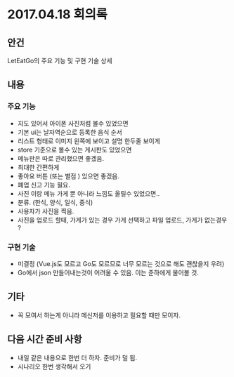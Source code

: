 # 2017.04.18 회의록

## 안건

LetEatGo의 주요 기능 및 구현 기술 상세 

## 내용

### 주요 기능

* 지도 있어서 아이폰 사진처럼 볼수 있었으면 
* 기본 ui는 날자역순으로 등록한 음식 순서
* 리스트 형태로 이미지 왼쪽에 보이고 설명 한두줄 보이게 
* store 기준으로 볼수 있는 게시판도 있었으면 
* 메뉴판은 따로 관리했으면 좋겠음.
* 최대한 간편하게
* 좋아요 버튼 (또는 별점 ) 있으면 좋겠음.
* 폐업 신고 기능 필요.
* 사진 이랑 메뉴 가게 뿐 아니라 느낌도 올릴수 있었으면..
* 분류. (한식, 양식, 일식, 중식)
* 사용자가 사진을 찍음.
* 사진을 업로드 할때, 가게가 있는 경우 가게 선택하고 파일 업로드, 가게가 없는경우 ?

### 구현 기술 

* 미결정 (Vue.js도 모르고 Go도 모르므로 너무 모르는 것으로 해도 괜찮을지 우려)
* Go에서 json 만들어내는것이 어려울 수 있음. 이는 준하에게 물어볼 것.

## 기타 

* 꼭 모여서 하는게 아니라 메신저를 이용하고 필요할 때만 모이자.

## 다음 시간 준비 사항

* 내일 같은 내용으로 한번 더 하자. 준비가 덜 됨.
* 시나리오 한번 생각해서 오기 